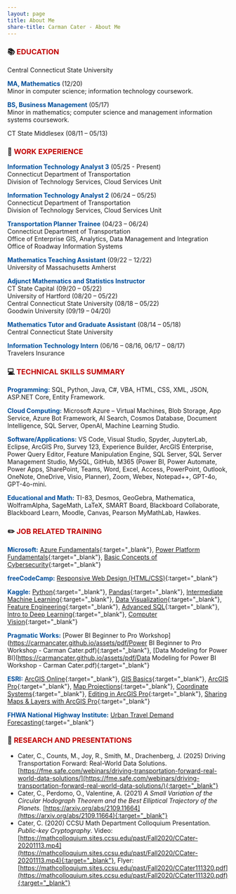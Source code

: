 ```yaml
---
layout: page
title: About Me
share-title: Carman Cater - About Me
---
```


### :books: <span style="color: #C00000">EDUCATION</span>

Central Connecticut State University 

<span style="color: #004E9A">**MA, Mathematics**</span> (12/20)  
Minor in computer science; information technology coursework.  

<span style="color: #004E9A">**BS, Business Management**</span> (05/17)  
Minor in mathematics; computer science and management information systems coursework.

CT State Middlesex (08/11 – 05/13)

### :office: <span style="color: #C00000">WORK EXPERIENCE</span>

<span style="color: #004E9A">**Information Technology Analyst 3**</span> (05/25 - Present)   
Connecticut Department of Transportation  
Division of Technology Services, Cloud Services Unit  

<span style="color: #004E9A">**Information Technology Analyst 2**</span> (06/24 – 05/25)   
Connecticut Department of Transportation  
Division of Technology Services, Cloud Services Unit  

<span style="color: #004E9A">**Transportation Planner Trainee**</span>  (04/23 – 06/24)  
Connecticut Department of Transportation  
Office of Enterprise GIS, Analytics, Data Management and Integration  
Office of Roadway Information Systems

<span style="color: #004E9A">**Mathematics Teaching Assistant**</span> (09/22 – 12/22)  
University of Massachusetts Amherst

<span style="color: #004E9A">**Adjunct Mathematics and Statistics Instructor**</span>  
CT State Capital (09/20 – 05/22)  
University of Hartford (08/20 – 05/22)  
Central Connecticut State University (08/18 – 05/22)  
Goodwin University (09/19 – 04/20)

<span style="color: #004E9A">**Mathematics Tutor and Graduate Assistant**</span> (08/14 – 05/18)  
Central Connecticut State University 

<span style="color: #004E9A">**Information Technology Intern**</span> (06/16 – 08/16, 06/17 – 08/17)  
Travelers Insurance

### :computer: <span style="color: #C00000">TECHNICAL SKILLS SUMMARY</span>

<span style="color: #004E9A">**Programming:**</span> SQL, Python, Java, C#, VBA, HTML, CSS, XML, JSON, ASP.NET Core, Entity Framework.

<span style="color: #004E9A">**Cloud Computing:**</span> Microsoft Azure – Virtual Machines, Blob Storage, App Service, Azure Bot Framework, AI Search, Cosmos Database, Document Intelligence, SQL Server, OpenAI, Machine Learning Studio.

<span style="color: #004E9A">**Software/Applications:**</span> VS Code, Visual Studio, Spyder, JupyterLab, Eclipse, ArcGIS Pro, Survey 123, Experience Builder, ArcGIS Enterprise, Power Query Editor, Feature Manipulation Engine, SQL Server, SQL Server Management Studio, MySQL, GitHub, M365 (Power BI, Power Automate, Power Apps, SharePoint, Teams, Word, Excel, Access, PowerPoint, Outlook, OneNote, OneDrive, Visio, Planner), Zoom, Webex, Notepad++, GPT-4o, GPT-4o-mini.

<span style="color: #004E9A">**Educational and Math:**</span> TI-83, Desmos, GeoGebra, Mathematica, WolframAlpha, SageMath, LaTeX, SMART Board, Blackboard Collaborate, Blackboard Learn, Moodle, Canvas, Pearson MyMathLab, Hawkes. 

### :pencil2: <span style="color: #C00000">JOB RELATED TRAINING</span>

<span style="color: #004E9A">**Microsoft:**</span> [Azure Fundamentals](https://learn.microsoft.com/en-us/users/carmancater/transcript/dg8qqte0kn16o9j?tab=tab-learning-paths){:target="_blank"}, [Power Platform Fundamentals](https://learn.microsoft.com/en-us/users/carmancater/transcript/dg8qqte0kn16o9j?tab=tab-learning-paths){:target="_blank"}, [Basic Concepts of Cybersecurity](https://learn.microsoft.com/en-us/users/carmancater/transcript/dg8qqte0kn16o9j?tab=tab-learning-paths){:target="_blank"}

<span style="color: #004E9A">**freeCodeCamp:**</span> [Responsive Web Design (HTML/CSS)](https://www.freecodecamp.org/certification/niteoneuaf/responsive-web-design){:target="_blank"}

<span style="color: #004E9A">**Kaggle:**</span> [Python](https://www.kaggle.com/learn/certification/ccater/python){:target="_blank"}, [Pandas](https://www.kaggle.com/learn/certification/ccater/pandas){:target="_blank"}, [Intermediate Machine Learning](https://www.kaggle.com/learn/certification/ccater/intermediate-machine-learning){:target="_blank"}, [Data Visualization](https://www.kaggle.com/learn/certification/ccater/data-visualization){:target="_blank"}, [Feature Engineering](https://www.kaggle.com/learn/certification/ccater/feature-engineering){:target="_blank"}, [Advanced SQL](https://www.kaggle.com/learn/certification/ccater/advanced-sql){:target="_blank"}, [Intro to Deep Learning](https://www.kaggle.com/learn/certification/ccater/intro-to-deep-learning){:target="_blank"}, [Computer Vision](https://www.kaggle.com/learn/certification/ccater/computer-vision){:target="_blank"}

<span style="color: #004E9A">**Pragmatic Works:**</span> [Power BI Beginner to Pro Workshop](https://carmancater.github.io/assets/pdf/Power BI Beginner to Pro Workshop - Carman Cater.pdf){:target="_blank"}, [Data Modeling for Power BI](https://carmancater.github.io/assets/pdf/Data Modeling for Power BI Workshop - Carman Cater.pdf){:target="_blank"}

<span style="color: #004E9A">**ESRI:**</span> [ArcGIS Online](https://www.esri.com/training/TrainingRecord/Certificate/niteoneuaf/63f397c9d7c0ad50296133a0/300){:target="_blank"}, [GIS Basics](https://www.esri.com/training/TrainingRecord/Certificate/carman.cater_CTDOT/64b6ac3a4a632523fe3afb64/240){:target="_blank"}, [ArcGIS Pro](https://www.esri.com/training/TrainingRecord/Certificate/carman.cater_CTDOT/64cbf5a958ad78436f8e0ea5/240){:target="_blank"}, [Map Projections](https://www.esri.com/training/TrainingRecord/Certificate/carman.cater_CTDOT/654a81cbc2e70746bde1b7de/300){:target="_blank"}, [Coordinate Systems](https://www.esri.com/training/TrainingRecord/Certificate/carman.cater_CTDOT/65b080cb498903513abf54e0/300){:target="_blank"}, [Editing in ArcGIS Pro](https://www.esri.com/training/TrainingRecord/Certificate/carman.cater_CTDOT/6608276001ad13002759e586/240){:target="_blank"}, [Sharing Maps & Layers with ArcGIS Pro](https://www.esri.com/training/TrainingRecord/Certificate/carman.cater_CTDOT/6611e0626e9a9a13a9f81e0a/240){:target="_blank"}

<span style="color: #004E9A">**FHWA National Highway Institute:**</span> [Urban Travel Demand Forecasting](https://www.nhi.fhwa.dot.gov/downloads/catalog/FHWA-NHI-152054.pdf){:target="_blank"}

### :page_facing_up: <span style="color: #C00000">RESEARCH AND PRESENTATIONS</span>

- Cater, C., Counts, M., Joy, R., Smith, M., Drachenberg, J. (2025) Driving Transportation Forward: Real-World Data Solutions. [https://fme.safe.com/webinars/driving-transportation-forward-real-world-data-solutions/](https://fme.safe.com/webinars/driving-transportation-forward-real-world-data-solutions/){:target="_blank"}
- Cater, C., Perdomo, O., Valentine, A. (2021) *A Small Variation of the Circular Hodograph Theorem and the Best Elliptical Trajectory of the Planets.*  [https://arxiv.org/abs/2109.11664](https://arxiv.org/abs/2109.11664){:target="_blank"}
- Cater, C. (2020) CCSU Math Department Colloquium Presentation. *Public-key Cryptography*. Video: [https://mathcolloquium.sites.ccsu.edu/past/Fall2020/CCater-20201113.mp4](https://mathcolloquium.sites.ccsu.edu/past/Fall2020/CCater-20201113.mp4){:target="_blank"}, Flyer: [https://mathcolloquium.sites.ccsu.edu/past/Fall2020/CCater111320.pdf](https://mathcolloquium.sites.ccsu.edu/past/Fall2020/CCater111320.pdf){:target="_blank"}